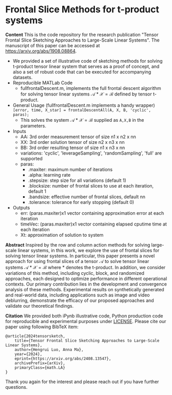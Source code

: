 
# Frontal Slice Methods for t-product systems

**Content**
This is the code repository for the research publication "Tensor Frontal Slice  Sketching Approaches to Large-Scale Linear Systems". 
The manuscript of this paper can be accessed at https://arxiv.org/abs/1908.08864. 

 - We provided a set of illustrative code of sketching methods for solving t-product tensor linear system that serves as a proof of concept, and also a set of robust code that can be executed for accompanying datasets.
 -  Reproducible MATLab Code
	 - fullfrontalDescent.m, implements the full frontal descent algorithm for solving tensor linear systems $\mathcal{A} * \mathcal{X} = \mathcal{B}$ defined by tensor t-product.
 - General Usage (fullfrontalDescent.m implements a handy wrapper)
	 `[error, time, X_star] = frontalDescentAll(A, X, B, 'cyclic', paras);`
	 - This solves the system $\mathcal{A} * \mathcal{X} = \mathcal{B}$ supplied as `A,X,B` in the parameters.
- Inputs
	- AA: 3rd order measurement tensor of size n1 x n2 x nn
	- XX: 3rd order solution tensor of size  n2 x n3 x nn
	- BB: 3rd order resulting tensor of size  n1 x n3 x nn
	- variations: 'cyclic', 'leverageSampling', 'randomSampling',  'full' are supported 
	- paras:
		- .maxiter: maximum number of iterations
		- .alpha: learning rate
		- .stepsize: step size for all variations (default 1)
		- .blocksize: number of frontal slices to use at each iteration, default 1
		- .bandsize: effective number of frontal slices, default nn
		- .tolerance: tolerance for early stopping (default 0)
- Outputs
	- err: (paras.maxiter)x1 vector containing approximation error at each iteration
	- timeVec: (paras.maxiter)x1 vector containing elapsed cputime time at each iteration
	- Xt: approximation of solution to system

**Abstract**
Inspired by the row and column action methods for solving large-scale linear systems, in this work, we explore the use of frontal slices for solving tensor linear systems. In particular, this paper presents a novel approach for using frontal slices of a tensor $\mathcal{A}$ to solve tensor linear systems $\mathcal{A} * \mathcal{X} = \mathcal{B}$ where $*$ denotes the t-product. In addition, we consider variations of this method, including cyclic, block, and randomized approaches, each designed to optimize performance in different operational contexts. Our primary contribution lies in the development and convergence analysis of these methods. Experimental results on synthetically generated and real-world data, including applications such as image and video deblurring, demonstrate the efficacy of our proposed approaches and validate our theoretical findings.

**Citation**
We provided both iPynb illustrative code, Python production code for reproducible and experimental purposes under [LICENSE](https://github.com/hrluo/TensorDecisionTreeRegressor/blob/master/LICENSE).
Please cite our paper using following BibTeX item:

    @article{2024tensorsketch,
        title={Tensor Frontal Slice Sketching Approaches to Large-Scale Linear Systems},
        author={Hengrui Luo, Anna Ma},
        year={2024},
        eprint={https://arxiv.org/abs/2408.13547},
        archivePrefix={arXiv},
        primaryClass={math.LA}
    }

Thank you again for the interest and please reach out if you have further questions.
